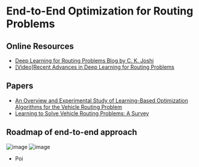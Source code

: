 # End-to-End Optimization for Routing Problems

## Online Resources

+ [Deep Learning for Routing Problems Blog by C. K. Joshi](https://www.chaitjo.com/post/deep-learning-for-routing-problems/)
+ [[Video]Recent Advances in Deep Learning for Routing Problems](https://www.youtube.com/watch?v=KkUL0UETN0w)


## Papers
+ [An Overview and Experimental Study of Learning-Based Optimization Algorithms for the Vehicle Routing Problem](https://ieeexplore.ieee.org/abstract/document/9812526)
+ [Learning to Solve Vehicle Routing Problems: A Survey](https://arxiv.org/abs/2205.02453)


## Roadmap of end-to-end approach
![image](https://user-images.githubusercontent.com/40708416/187873625-e9e809e2-320f-4a7a-be41-1e33e19de7f2.png)
![image](https://user-images.githubusercontent.com/40708416/187873755-be215c5c-c4f2-4b8a-a2e3-408cab7d9295.png)


+ Poi
